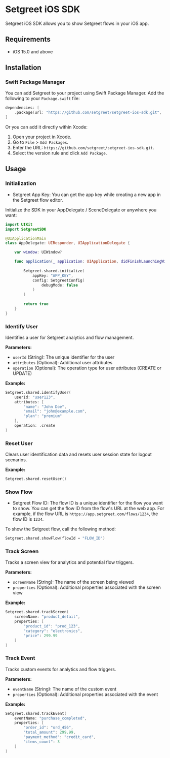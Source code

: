 # Setgreet iOS SDK

Setgreet iOS SDK allows you to show Setgreet flows in your iOS app.

## Requirements
- iOS 15.0 and above

## Installation
### Swift Package Manager
You can add Setgreet to your project using Swift Package Manager. Add the following to your `Package.swift` file:

```swift
dependencies: [
    .package(url: "https://github.com/setgreet/setgreet-ios-sdk.git", .upToNextMajor(from: "LATEST_VERSION"))
]
```

Or you can add it directly within Xcode:
1. Open your project in Xcode.
2. Go to `File` > `Add Packages`.
3. Enter the URL: `https://github.com/setgreet/setgreet-ios-sdk.git`.
4. Select the version rule and click `Add Package`.

## Usage

### Initialization
- Setgreet App Key: You can get the app key while creating a new app in the Setgreet flow editor.

Initialize the SDK in your AppDelegate / SceneDelegate or anywhere you want:

```Swift
import UIKit
import SetgreetSDK

@UIApplicationMain
class AppDelegate: UIResponder, UIApplicationDelegate {

    var window: UIWindow?

    func application(_ application: UIApplication, didFinishLaunchingWithOptions launchOptions: [UIApplication.LaunchOptionsKey: Any]?) -> Bool {
        
        Setgreet.shared.initialize(
            appKey: "APP_KEY",
            config: SetgreetConfig(
                debugMode: false
            )
        )
        
        return true
    }
}
```

### Identify User

Identifies a user for Setgreet analytics and flow management.

**Parameters:**

- `userId` (String): The unique identifier for the user
- `attributes` (Optional): Additional user attributes
- `operation` (Optional): The operation type for user attributes (CREATE or UPDATE)

**Example:**

```swift
Setgreet.shared.identifyUser(
    userId: "user123",
    attributes: [
        "name": "John Doe",
        "email": "john@example.com",
        "plan": "premium"
    ],
    operation: .create
)
```

### Reset User

Clears user identification data and resets user session state for logout scenarios.

**Example:**

```swift
Setgreet.shared.resetUser()
```

### Show Flow
- Setgreet Flow ID: The flow ID is a unique identifier for the flow you want to show. You can get the flow ID from the flow's URL at the web app. For example, if the flow URL is `https://app.setgreet.com/flows/1234`, the flow ID is `1234`.

To show the Setgreet flow, call the following method:

```Swift
Setgreet.shared.showFlow(flowId = "FLOW_ID")
```

### Track Screen

Tracks a screen view for analytics and potential flow triggers.

**Parameters:**

- `screenName` (String): The name of the screen being viewed
- `properties` (Optional): Additional properties associated with the screen view

**Example:**

```swift
Setgreet.shared.trackScreen(
    screenName: "product_detail",
    properties: [
        "product_id": "prod_123",
        "category": "electronics",
        "price": 299.99
    ]
)
```

### Track Event

Tracks custom events for analytics and flow triggers.

**Parameters:**

- `eventName` (String): The name of the custom event
- `properties` (Optional): Additional properties associated with the event

**Example:**

```swift
Setgreet.shared.trackEvent(
    eventName: "purchase_completed",
    properties: [
        "order_id": "ord_456",
        "total_amount": 299.99,
        "payment_method": "credit_card",
        "items_count": 3
    ]
)
```
